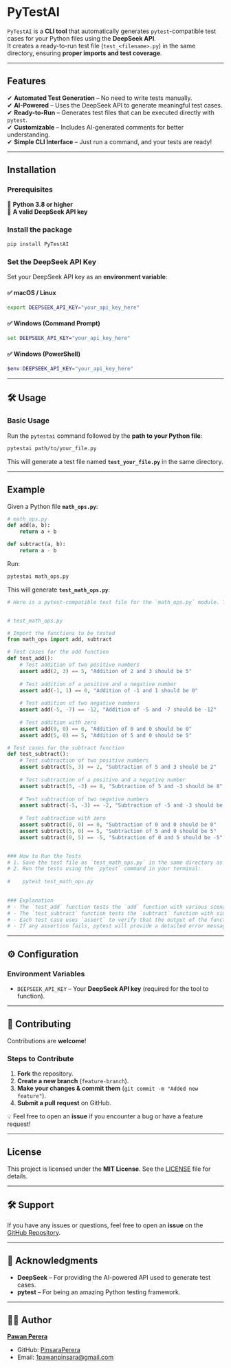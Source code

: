 # PyTestAI 

`PyTestAI` is a **CLI tool** that automatically generates `pytest`-compatible test cases for your Python files using the **DeepSeek API**.  
It creates a ready-to-run test file (`test_<filename>.py`) in the same directory, ensuring **proper imports and test coverage**.

---

## Features  

✔ **Automated Test Generation** – No need to write tests manually.  
✔ **AI-Powered** – Uses the DeepSeek API to generate meaningful test cases.  
✔ **Ready-to-Run** – Generates test files that can be executed directly with `pytest`.  
✔ **Customizable** – Includes AI-generated comments for better understanding.  
✔ **Simple CLI Interface** – Just run a command, and your tests are ready!  

---

## Installation  

### **Prerequisites**  
🔹 **Python 3.8 or higher**  
🔹 **A valid DeepSeek API key**  

### **Install the package**  
```bash
pip install PyTestAI
```

### **Set the DeepSeek API Key**  
Set your DeepSeek API key as an **environment variable**:  

#### ✅ macOS / Linux  
```bash
export DEEPSEEK_API_KEY="your_api_key_here"
```

#### ✅ Windows (Command Prompt)  
```cmd
set DEEPSEEK_API_KEY="your_api_key_here"
```

#### ✅ Windows (PowerShell)  
```powershell
$env:DEEPSEEK_API_KEY="your_api_key_here"
```

---

## 🛠 Usage  

### **Basic Usage**  
Run the `pytestai` command followed by the **path to your Python file**:  
```bash
pytestai path/to/your_file.py
```

This will generate a test file named **`test_your_file.py`** in the same directory.

---

## Example  

Given a Python file **`math_ops.py`**:  
```python
# math_ops.py
def add(a, b):
    return a + b

def subtract(a, b):
    return a - b
```

Run:  
```bash
pytestai math_ops.py
```

This will generate **`test_math_ops.py`**:  
```python
# Here is a pytest-compatible test file for the `math_ops.py` module. This test file imports the `add` and `subtract` functions and includes test cases to verify their functionality.


# test_math_ops.py

# Import the functions to be tested
from math_ops import add, subtract

# Test cases for the add function
def test_add():
    # Test addition of two positive numbers
    assert add(2, 3) == 5, "Addition of 2 and 3 should be 5"
    
    # Test addition of a positive and a negative number
    assert add(-1, 1) == 0, "Addition of -1 and 1 should be 0"
    
    # Test addition of two negative numbers
    assert add(-5, -7) == -12, "Addition of -5 and -7 should be -12"
    
    # Test addition with zero
    assert add(0, 0) == 0, "Addition of 0 and 0 should be 0"
    assert add(5, 0) == 5, "Addition of 5 and 0 should be 5"

# Test cases for the subtract function
def test_subtract():
    # Test subtraction of two positive numbers
    assert subtract(5, 3) == 2, "Subtraction of 5 and 3 should be 2"
    
    # Test subtraction of a positive and a negative number
    assert subtract(5, -3) == 8, "Subtraction of 5 and -3 should be 8"
    
    # Test subtraction of two negative numbers
    assert subtract(-5, -3) == -2, "Subtraction of -5 and -3 should be -2"
    
    # Test subtraction with zero
    assert subtract(0, 0) == 0, "Subtraction of 0 and 0 should be 0"
    assert subtract(5, 0) == 5, "Subtraction of 5 and 0 should be 5"
    assert subtract(0, 5) == -5, "Subtraction of 0 and 5 should be -5"


### How to Run the Tests
# 1. Save the test file as `test_math_ops.py` in the same directory as `math_ops.py`.
# 2. Run the tests using the `pytest` command in your terminal:
   
#    pytest test_math_ops.py
   

### Explanation
# - The `test_add` function tests the `add` function with various scenarios, including positive numbers, negative numbers, and zero.
# - The `test_subtract` function tests the `subtract` function with similar scenarios.
# - Each test case uses `assert` to verify that the output of the function matches the expected result.
# - If any assertion fails, pytest will provide a detailed error message indicating which test case failed and why.

```
---

## ⚙ Configuration  

### **Environment Variables**  
- `DEEPSEEK_API_KEY` – Your **DeepSeek API key** (required for the tool to function).

---

## 🎯 Contributing  

Contributions are **welcome**!

### **Steps to Contribute**  
1. **Fork** the repository.  
2. **Create a new branch** (`feature-branch`).  
3. **Make your changes & commit them** (`git commit -m "Added new feature"`).  
4. **Submit a pull request** on GitHub.  

💡 Feel free to open an **issue** if you encounter a bug or have a feature request!

---

## License  

This project is licensed under the **MIT License**. See the [LICENSE](LICENSE) file for details.

---

## 🛠 Support  

If you have any issues or questions, feel free to open an **issue** on the  
[GitHub Repository](https://github.com/PinsaraPerera/PyTestAI).

---

## 🙌 Acknowledgments  

- **DeepSeek** – For providing the AI-powered API used to generate test cases.  
- **pytest** – For being an amazing Python testing framework.  

---

## 👨‍💻 Author  

**[Pawan Perera](https://www.pawanperera.com)**  
- GitHub: [PinsaraPerera](https://github.com/PinsaraPerera)  
- Email: 1pawanpinsara@gmail.com  
